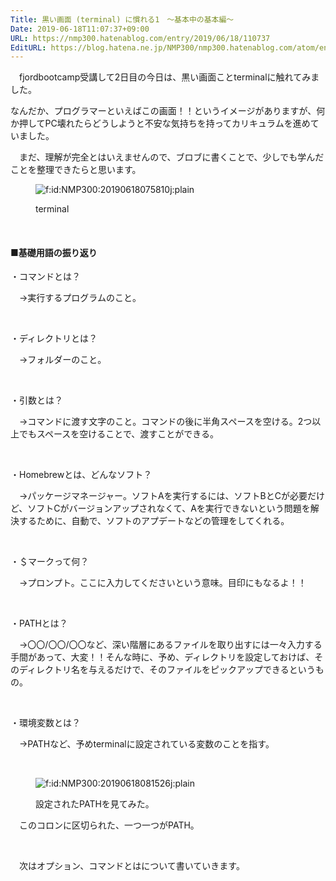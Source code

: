 ```yaml
---
Title: 黒い画面 (terminal) に慣れる1　〜基本中の基本編〜
Date: 2019-06-18T11:07:37+09:00
URL: https://nmp300.hatenablog.com/entry/2019/06/18/110737
EditURL: https://blog.hatena.ne.jp/NMP300/nmp300.hatenablog.com/atom/entry/17680117127202382774
---
```


<p>　fjordbootcamp受講して2日目の今日は、黒い画面ことterminalに触れてみました。</p>
<p>なんだか、プログラマーといえばこの画面！！というイメージがありますが、何か押してPC壊れたらどうしようと不安な気持ちを持ってカリキュラムを進めていました。</p>
<p>　まだ、理解が完全とはいえませんので、ブロブに書くことで、少しでも学んだことを整理できたらと思います。</p>
<figure class="figure-image figure-image-fotolife mceNonEditable" title="terminal">
<p><img class="hatena-fotolife" title="f:id:NMP300:20190618075810j:plain" src="https://cdn-ak.f.st-hatena.com/images/fotolife/N/NMP300/20190618/20190618075810.jpg" alt="f:id:NMP300:20190618075810j:plain" /></p>
<figcaption>terminal</figcaption>
</figure>
<p> </p>
<h4>■基礎用語の振り返り</h4>
<p>・コマンドとは？</p>
<p>　→実行するプログラムのこと。</p>
<p> </p>
<p>・ディレクトリとは？</p>
<p>　→フォルダーのこと。</p>
<p> </p>
<p>・引数とは？</p>
<p>　→コマンドに渡す文字のこと。コマンドの後に半角スペースを空ける。2つ以上でもスペースを空けることで、渡すことができる。</p>
<p> </p>
<p>・Homebrewとは、どんなソフト？</p>
<p>　→パッケージマネージャー。ソフトAを実行するには、ソフトBとCが必要だけど、ソフトCがバージョンアップされなくて、Aを実行できないという問題を解決するために、自動で、ソフトのアプデートなどの管理をしてくれる。</p>
<p> </p>
<p>・＄マークって何？</p>
<p>　→プロンプト。ここに入力してくださいという意味。目印にもなるよ！！</p>
<p> </p>
<p>・PATHとは？</p>
<p>　→〇〇/〇〇/〇〇など、深い階層にあるファイルを取り出すには一々入力する手間があって、大変！！そんな時に、予め、ディレクトリを設定しておけば、そのディレクトリ名を与えるだけで、そのファイルをピックアップできるというもの。</p>
<p> </p>
<p>・環境変数とは？</p>
<p>　→PATHなど、予めterminalに設定されている変数のことを指す。</p>
<p> </p>
<figure class="figure-image figure-image-fotolife mceNonEditable" title="設定されたPATHを見てみた。">
<p><img class="hatena-fotolife" title="f:id:NMP300:20190618081526j:plain" src="https://cdn-ak.f.st-hatena.com/images/fotolife/N/NMP300/20190618/20190618081526.jpg" alt="f:id:NMP300:20190618081526j:plain" /></p>
<figcaption>設定されたPATHを見てみた。</figcaption>
</figure>
<p>　このコロンに区切られた、一つ一つがPATH。</p>
<p> </p>
<p>　次はオプション、コマンドとはについて書いていきます。</p>
<p> </p>
<p> </p>
